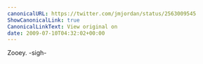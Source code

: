 ```yaml
---
canonicalURL: https://twitter.com/jmjordan/status/2563009545
ShowCanonicalLink: true
CanonicalLinkText: View original on
date: 2009-07-10T04:32:02+00:00
---
```

Zooey. -sigh-